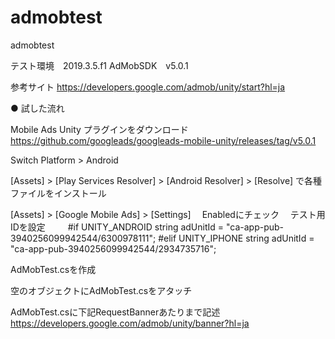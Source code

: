 # admobtest
admobtest

テスト環境　2019.3.5.f1
AdMobSDK　v5.0.1

参考サイト
https://developers.google.com/admob/unity/start?hl=ja

● 試した流れ

Mobile Ads Unity プラグインをダウンロード
https://github.com/googleads/googleads-mobile-unity/releases/tag/v5.0.1

Switch Platform > Android

[Assets] > [Play Services Resolver] > [Android Resolver] > [Resolve] で各種ファイルをインストール

[Assets] > [Google Mobile Ads] > [Settings] 
　Enabledにチェック
　テスト用IDを設定
　
　#if UNITY_ANDROID
  string adUnitId = "ca-app-pub-3940256099942544/6300978111";
  #elif UNITY_IPHONE
  string adUnitId = "ca-app-pub-3940256099942544/2934735716";

AdMobTest.csを作成

空のオブジェクトにAdMobTest.csをアタッチ

AdMobTest.csに下記RequestBannerあたりまで記述
https://developers.google.com/admob/unity/banner?hl=ja
